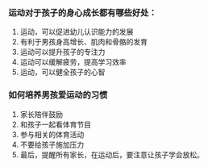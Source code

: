 ### 运动对于孩子的身心成长都有哪些好处：
1. 运动，可以促进幼儿认识能力的发展
2. 有利于男孩身高增长、肌肉和骨骼的发育
3. 运动可以提升孩子的专注力
4. 运动可以缓解疲劳，提高学习效率
5. 运动，可以健全孩子的心智

### 如何培养男孩爱运动的习惯
1. 家长陪伴鼓励
2. 和孩子一起看体育节目
3. 参与相关的体育活动
4. 不要给孩子施加压力
5. 最后，提醒所有家长，在运动后，要注意让孩子学会放松。